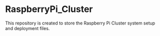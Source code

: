 # RaspberryPi_Cluster
This repository is created to store the Raspberry Pi Cluster system setup and deployment files.
